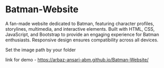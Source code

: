 # Batman-Website
A fan-made website dedicated to Batman, featuring character profiles, storylines, multimedia, and interactive elements. Built with HTML, CSS, JavaScript, and Bootstrap to provide an engaging experience for Batman enthusiasts. Responsive design ensures compatibility across all devices.

Set the image path by your folder

link for demo - https://arbaz-ansari-abm.github.io/Batman-Website/ 
